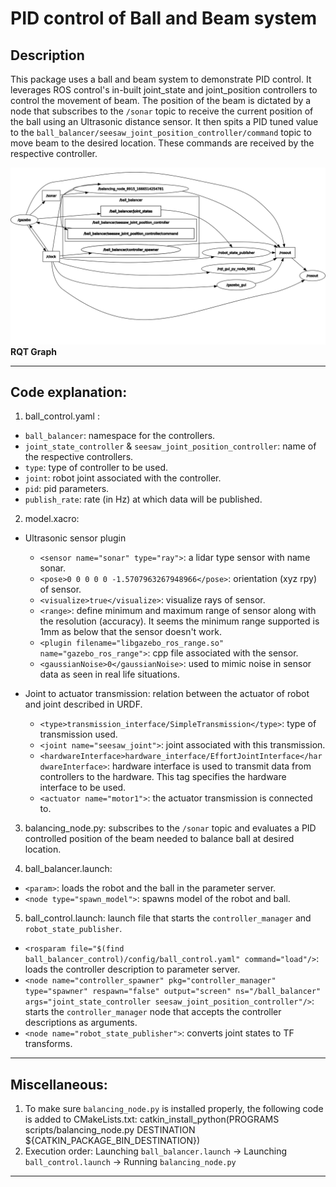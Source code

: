 # PID control of Ball and Beam system

## Description
This package uses a ball and beam system to demonstrate PID control. It leverages ROS control's in-built joint_state and joint_position controllers to control the movement of beam. The position of the beam is dictated by a node that subscribes to the `/sonar` topic to receive the current position of the ball using an Ultrasonic distance sensor. It then spits a PID tuned value to the `ball_balancer/seesaw_joint_position_controller/command` topic to move beam to the desired location. These commands are received by the respective controller.  


![rqt_graph](images/rosgraph.png)
**RQT Graph**


---
## Code explanation:
1. ball_control.yaml :
- `ball_balancer`: namespace for the controllers.
- `joint_state_controller` & `seesaw_joint_position_controller`: name of the respective controllers.
- `type`: type of controller to be used.
- `joint`: robot joint associated with the controller.
- `pid`: pid parameters.
- `publish_rate`: rate (in Hz) at which data will be published.

2. model.xacro: 
- Ultrasonic sensor plugin
  - `<sensor name="sonar" type="ray">`: a lidar type sensor with name sonar.
  - `<pose>0 0 0 0 0 -1.5707963267948966</pose>`: orientation (xyz rpy) of sensor.
  - `<visualize>true</visualize>`: visualize rays of sensor.
  - `<range>`: define minimum and maximum range of sensor along with the resolution (accuracy). It seems the minimum range supported is 1mm as below that the sensor doesn't work.
  - `<plugin filename="libgazebo_ros_range.so" name="gazebo_ros_range">`: cpp file associated with the sensor. 
  - `<gaussianNoise>0</gaussianNoise>`: used to mimic noise in sensor data as seen in real life situations.

- Joint to actuator transmission: relation between the actuator of robot and joint described in URDF. 
  - `<type>transmission_interface/SimpleTransmission</type>`: type of transmission used.
  - `<joint name="seesaw_joint">`: joint associated with this transmission.
  - `<hardwareInterface>hardware_interface/EffortJointInterface</hardwareInterface>`: hardware interface is used to transmit data from controllers to the hardware. This tag specifies the hardware interface to be used. 
  - `<actuator name="motor1">`: the actuator transmission is connected to.

3. balancing_node.py: subscribes to the `/sonar` topic and evaluates a PID controlled position of the beam needed to balance ball at desired location.   

4. ball_balancer.launch:
- `<param>`: loads the robot and the ball in the parameter server.
- `<node type="spawn_model">`: spawns model of the robot and ball.

5. ball_control.launch: launch file that starts the `controller_manager` and `robot_state_publisher`.
- `<rosparam file="$(find ball_balancer_control)/config/ball_control.yaml" command="load"/>`: loads the controller description to parameter server.
- `<node name="controller_spawner" pkg="controller_manager" type="spawner" respawn="false" output="screen" ns="/ball_balancer" args="joint_state_controller seesaw_joint_position_controller"/>`: starts the `controller_manager` node that accepts the controller descriptions as arguments. 
- `<node name="robot_state_publisher">`: converts joint states to TF transforms.
---

## Miscellaneous:
1. To make sure `balancing_node.py` is installed properly, the following code is added to CMakeLists.txt: 
   catkin_install_python(PROGRAMS
   scripts/balancing_node.py
   DESTINATION ${CATKIN_PACKAGE_BIN_DESTINATION})
2. Execution order: Launching `ball_balancer.launch` -> Launching `ball_control.launch` -> Running `balancing_node.py`  
---
